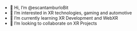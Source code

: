 - 👋 Hi, I’m @escantamburloBit
- 👀 I’m interested in XR technologies, gaming and automotive
- 🌱 I’m currently learning XR Development and WebXR
- 💞️ I’m looking to collaborate on XR Projects

<!---
escantamburloBit/escantamburloBit is a ✨ special ✨ repository because its `README.md` (this file) appears on your GitHub profile.
You can click the Preview link to take a look at your changes.
--->
